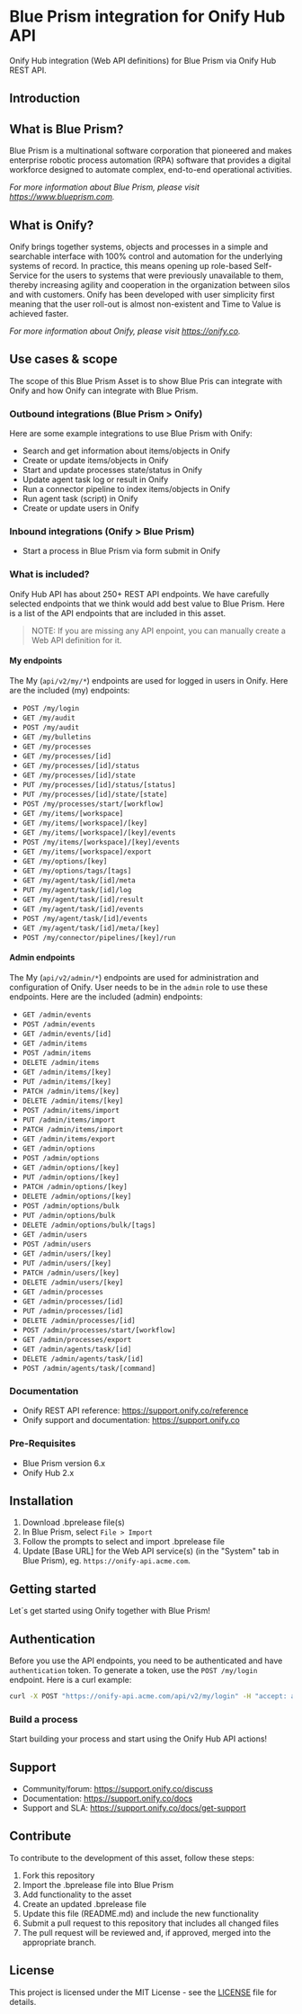 # Blue Prism integration for Onify Hub API

Onify Hub integration (Web API definitions) for Blue Prism via Onify Hub REST API.

## Introduction

## What is Blue Prism?

Blue Prism is a multinational software corporation that pioneered and makes enterprise robotic process automation (RPA) software that provides a digital workforce designed to automate complex, end-to-end operational activities.

_For more information about Blue Prism, please visit https://www.blueprism.com._

## What is Onify?

Onify brings together systems, objects and processes in a simple and searchable interface with 100% control and automation for the underlying systems of record. In practice, this means opening up role-based Self-Service for the users to systems that were previously unavailable to them, thereby increasing agility and cooperation in the organization between silos and with customers.
Onify has been developed with user simplicity first meaning that the user roll-out is almost non-existent and Time to Value is achieved faster.

_For more information about Onify, please visit https://onify.co._

## Use cases & scope

The scope of this Blue Prism Asset is to show Blue Pris can integrate with Onify and how Onify can integrate with Blue Prism.

### Outbound integrations (Blue Prism > Onify)

Here are some example integrations to use Blue Prism with Onify:

* Search and get information about items/objects in Onify
* Create or update items/objects in Onify
* Start and update processes state/status in Onify
* Update agent task log or result in Onify
* Run a connector pipeline to index items/objects in Onify
* Run agent task (script) in Onify
* Create or update users in Onify

### Inbound integrations (Onify > Blue Prism)

* Start a process in Blue Prism via form submit in Onify

### What is included?

Onify Hub API has about 250+ REST API endpoints. We have carefully selected endpoints that we think would add best value to Blue Prism.
Here is a list of the API endpoints that are included in this asset.

> NOTE: If you are missing any API enpoint, you can manually create a Web API definition for it.

#### My endpoints

The My (`api/v2/my/*`) endpoints are used for logged in users in Onify.
Here are the included (my) endpoints:

* `POST /my/login`
* `GET /my/audit`
* `POST /my/audit`
* `GET /my/bulletins`
* `GET /my/processes`
* `GET /my/processes/[id]`
* `GET /my/processes/[id]/status`
* `GET /my/processes/[id]/state`
* `PUT /my/processes/[id]/status/[status]`
* `PUT /my/processes/[id]/state/[state]`
* `POST /my/processes/start/[workflow]`
* `GET /my/items/[workspace]`
* `GET /my/items/[workspace]/[key]`
* `GET /my/items/[workspace]/[key]/events`
* `POST /my/items/[workspace]/[key]/events`
* `GET /my/items/[workspace]/export`
* `GET /my/options/[key]`
* `GET /my/options/tags/[tags]`
* `GET /my/agent/task/[id]/meta`
* `PUT /my/agent/task/[id]/log`
* `GET /my/agent/task/[id]/result`
* `GET /my/agent/task/[id]/events`
* `POST /my/agent/task/[id]/events`
* `GET /my/agent/task/[id]/meta/[key]`
* `POST /my/connector/pipelines/[key]/run`

#### Admin endpoints

The My (`api/v2/admin/*`) endpoints are used for administration and configuration of Onify. User needs to be in the `admin` role to use these endpoints.
Here are the included (admin) endpoints:

* `GET /admin/events`
* `POST /admin/events`
* `GET /admin/events/[id]`
* `GET /admin/items`
* `POST /admin/items`
* `DELETE /admin/items`
* `GET /admin/items/[key]`
* `PUT /admin/items/[key]`
* `PATCH /admin/items/[key]`
* `DELETE /admin/items/[key]`
* `POST /admin/items/import`
* `PUT /admin/items/import`
* `PATCH /admin/items/import`
* `GET /admin/items/export`
* `GET /admin/options`
* `POST /admin/options`
* `GET /admin/options/[key]`
* `PUT /admin/options/[key]`
* `PATCH /admin/options/[key]`
* `DELETE /admin/options/[key]`
* `POST /admin/options/bulk`
* `PUT /admin/options/bulk`
* `DELETE /admin/options/bulk/[tags]`
* `GET /admin/users`
* `POST /admin/users`
* `GET /admin/users/[key]`
* `PUT /admin/users/[key]`
* `PATCH /admin/users/[key]`
* `DELETE /admin/users/[key]`
* `GET /admin/processes`
* `GET /admin/processes/[id]`
* `PUT /admin/processes/[id]`
* `DELETE /admin/processes/[id]`
* `POST /admin/processes/start/[workflow]`
* `GET /admin/processes/export`
* `GET /admin/agents/task/[id]`
* `DELETE /admin/agents/task/[id]`
* `POST /admin/agents/task/[command]`

### Documentation

* Onify REST API reference: https://support.onify.co/reference
* Onify support and documentation: https://support.onify.co

### Pre-Requisites

* Blue Prism version 6.x
* Onify Hub 2.x

## Installation

1. Download .bprelease file(s)
2. In Blue Prism, select `File > Import` 
3. Follow the prompts to select and import .bprelease file
4. Update [Base URL] for the Web API service(s) (in the "System" tab in Blue Prism), eg. `https://onify-api.acme.com`. 

## Getting started

Let´s get started using Onify together with Blue Prism!

## Authentication

Before you use the API endpoints, you need to be authenticated and have `authentication` token. 
To generate a token, use the `POST /my/login` endpoint. Here is a curl example:

```bash
curl -X POST "https://onify-api.acme.com/api/v2/my/login" -H "accept: application/json" -H "Content-Type: application/json" -d "{ \"username\": \"usr01\", \"password\": \"passw0rd\"}"
```

### Build a process

Start building your process and start using the Onify Hub API actions!

## Support

* Community/forum: https://support.onify.co/discuss
* Documentation: https://support.onify.co/docs
* Support and SLA: https://support.onify.co/docs/get-support

## Contribute

To contribute to the development of this asset, follow these steps:

1. Fork this repository
2. Import the .bprelease file into Blue Prism
3. Add functionality to the asset
4. Create an updated .bprelease file
5. Update this file (README.md) and include the new functionality
6. Submit a pull request to this repository that includes all changed files
7. The pull request will be reviewed and, if approved, merged into the appropriate branch.

## License

This project is licensed under the MIT License - see the [LICENSE](LICENSE) file for details.